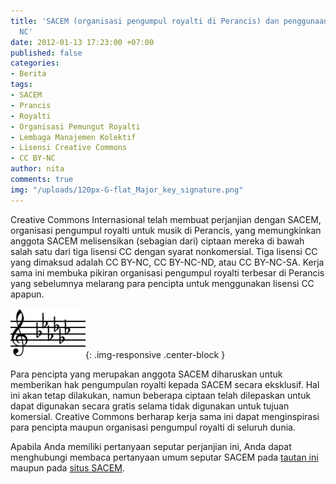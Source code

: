 ```yaml
---
title: 'SACEM (organisasi pengumpul royalti di Perancis) dan penggunaan #lisensiCC
  NC'
date: 2012-01-13 17:23:00 +07:00
published: false
categories:
- Berita
tags:
- SACEM
- Prancis
- Royalti
- Organisasi Pemungut Royalti
- Lembaga Manajemen Kolektif
- Lisensi Creative Commons
- CC BY-NC
author: nita
comments: true
img: "/uploads/120px-G-flat_Major_key_signature.png"
---
```


Creative Commons Internasional telah membuat perjanjian dengan SACEM, organisasi pengumpul royalti untuk musik di Perancis, yang memungkinkan anggota SACEM melisensikan (sebagian dari) ciptaan mereka di bawah salah satu dari tiga lisensi CC dengan syarat nonkomersial. Tiga lisensi CC yang dimaksud adalah CC BY-NC, CC BY-NC-ND, atau CC BY-NC-SA. Kerja sama ini membuka pikiran organisasi pengumpul royalti terbesar di Perancis yang sebelumnya melarang para pencipta untuk menggunakan lisensi CC apapun.

![120px-G-flat_Major_key_signature.png](/uploads/120px-G-flat_Major_key_signature.png){: .img-responsive .center-block }

Para pencipta yang merupakan anggota SACEM diharuskan untuk memberikan hak pengumpulan royalti kepada SACEM secara eksklusif. Hal ini akan tetap dilakukan, namun beberapa ciptaan telah dilepaskan untuk dapat digunakan secara gratis selama tidak digunakan untuk tujuan komersial. Creative Commons berharap kerja sama ini dapat menginspirasi para pencipta maupun organisasi pengumpul royalti di seluruh dunia.

Apabila Anda memiliki pertanyaan seputar perjanjian ini, Anda dapat menghubungi membaca pertanyaan umum seputar SACEM pada [tautan ini](http://wiki.creativecommons.org/SACEM-FAQ) maupun pada [situs SACEM](http://www.sacem.fr/cms/home/la-sacem/derniers-communiques-2011/sacem-creative-commons-signent-accord-diffusion-oeuvres).

